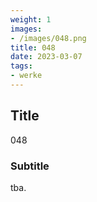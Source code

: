 ```yaml
---
weight: 1
images:
- /images/048.png
title: 048
date: 2023-03-07
tags:
- werke
---
```


## Title
048

### Subtitle
tba.